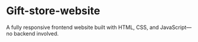 # Gift-store-website
A fully responsive frontend website built with HTML, CSS, and JavaScript— no backend involved.
